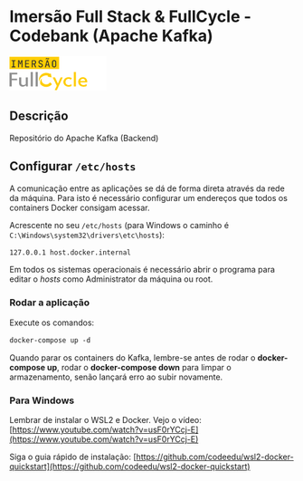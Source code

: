 # Imersão Full Stack & FullCycle - Codebank (Apache Kafka)

![Imersão Full Stack && Full Cycle](/assets/fullcycle.png "Imersão FullCycle")

## Descrição

Repositório do Apache Kafka (Backend)

## Configurar ```/etc/hosts```

A comunicação entre as aplicações se dá de forma direta através da rede da máquina. Para isto é necessário configurar um endereços que todos os containers Docker consigam acessar.

Acrescente no seu ```/etc/hosts``` (para Windows o caminho é ```C:\Windows\system32\drivers\etc\hosts```):

```txt
127.0.0.1 host.docker.internal
```

Em todos os sistemas operacionais é necessário abrir o programa para editar o *hosts* como Administrator da máquina ou root.

### Rodar a aplicação

Execute os comandos:

```txt
docker-compose up -d
```

Quando parar os containers do Kafka, lembre-se antes de rodar o **docker-compose up**, rodar o **docker-compose down** para limpar o armazenamento, senão lançará erro ao subir novamente.

### Para Windows

Lembrar de instalar o WSL2 e Docker. Vejo o vídeo: [https://www.youtube.com/watch?v=usF0rYCcj-E](https://www.youtube.com/watch?v=usF0rYCcj-E)

Siga o guia rápido de instalação: [https://github.com/codeedu/wsl2-docker-quickstart](https://github.com/codeedu/wsl2-docker-quickstart)
